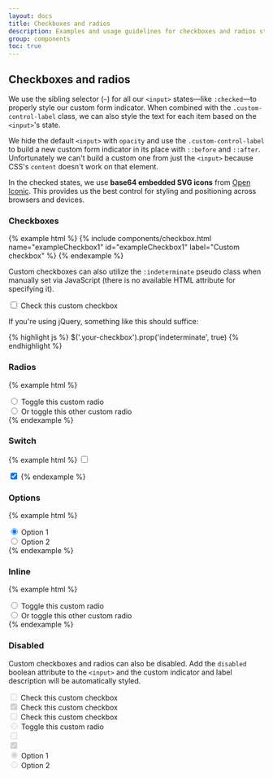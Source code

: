 ```yaml
---
layout: docs
title: Checkboxes and radios
description: Examples and usage guidelines for checkboxes and radios styles.
group: components
toc: true
---
```


## Checkboxes and radios

We use the sibling selector (`~`) for all our `<input>` states—like `:checked`—to properly style our custom form indicator. When combined with the `.custom-control-label` class, we can also style the text for each item based on the `<input>`'s state.

We hide the default `<input>` with `opacity` and use the `.custom-control-label` to build a new custom form indicator in its place with `::before` and `::after`. Unfortunately we can't build a custom one from just the `<input>` because CSS's `content` doesn't work on that element.

In the checked states, we use **base64 embedded SVG icons** from [Open Iconic](https://useiconic.com/open). This provides us the best control for styling and positioning across browsers and devices.

### Checkboxes

{% example html %}
{% include components/checkbox.html name="exampleCheckbox1" id="exampleCheckbox1" label="Custom checkbox" %}
{% endexample %}

Custom checkboxes can also utilize the `:indeterminate` pseudo class when manually set via JavaScript (there is no available HTML attribute for specifying it).

<div class="bd-example bd-example-indeterminate">
  <div class="custom-control custom-checkbox">
    <input type="checkbox" class="custom-control-input" id="customCheck2">
    <label class="custom-control-label" for="customCheck2">Check this custom checkbox</label>
  </div>
</div>

If you're using jQuery, something like this should suffice:

{% highlight js %}
$('.your-checkbox').prop('indeterminate', true)
{% endhighlight %}

### Radios

{% example html %}
<div class="custom-control custom-radio">
  <input type="radio" id="customRadio1" name="customRadio" class="custom-control-input">
  <label class="custom-control-label font-weight-medium" for="customRadio1">Toggle this custom radio</label>
</div>
<div class="custom-control custom-radio">
  <input type="radio" id="customRadio2" name="customRadio" class="custom-control-input">
  <label class="custom-control-label font-weight-medium" for="customRadio2">Or toggle this other custom radio</label>
</div>
{% endexample %}

### Switch

{% example html %}
<label class="switch-control">
  <input type="checkbox" class="sr-only">
  <span class="switch-control-slider"></span>
</label>

<label class="switch-control">
  <input type="checkbox" class="sr-only" checked>
  <span class="switch-control-slider"></span>
</label>
{% endexample %}

### Options

{% example html %}
<div class="options-control">
  <div class="options-item">
    <input type="radio" name="optionsRadio" id="optionsRadio1" class="sr-only" checked/>
    <label class="options-btn font-weight-medium" for="optionsRadio1">Option 1</label>
  </div>
  <div class="options-item">
    <input type="radio" name="optionsRadio" id="optionsRadio2" class="sr-only"/>
    <label class="options-btn font-weight-medium" for="optionsRadio2">Option 2</label>
  </div>
</div>
{% endexample %}

### Inline

{% example html %}
<div class="custom-control custom-radio custom-control-inline">
  <input type="radio" id="customRadioInline1" name="customRadioInline1" class="custom-control-input">
  <label class="custom-control-label font-weight-medium" for="customRadioInline1">Toggle this custom radio</label>
</div>
<div class="custom-control custom-radio custom-control-inline">
  <input type="radio" id="customRadioInline2" name="customRadioInline1" class="custom-control-input">
  <label class="custom-control-label font-weight-medium" for="customRadioInline2">Or toggle this other custom radio</label>
</div>
{% endexample %}

### Disabled

Custom checkboxes and radios can also be disabled. Add the `disabled` boolean attribute to the `<input>` and the custom indicator and label description will be automatically styled.

<div class="custom-control custom-checkbox">
  <input type="checkbox" class="custom-control-input" id="customCheckDisabled1" disabled>
  <label class="custom-control-label font-weight-medium" for="customCheckDisabled1">Check this custom checkbox</label>
</div>

<div class="custom-control custom-checkbox">
  <input type="checkbox" class="custom-control-input" id="customCheckCheckedDisabled2" disabled checked>
  <label class="custom-control-label font-weight-medium" for="customCheckCheckedDisabled2">Check this custom checkbox</label>
</div>

<div class="bd-example-indeterminate">
  <div class="custom-control custom-checkbox">
    <input type="checkbox" class="custom-control-input" id="customCheckCheckedDisabled3" disabled>
    <label class="custom-control-label font-weight-medium" for="customCheckCheckedDisabled3">Check this custom checkbox</label>
  </div>
</div>

<div class="custom-control custom-radio">
  <input type="radio" id="radio3" name="radioDisabled" id="customCheckCheckedDisabled4" class="custom-control-input" disabled>
  <label class="custom-control-label font-weight-medium" for="customCheckCheckedDisabled4">Toggle this custom radio</label>
</div>

<div class="mt-2">
  <label class="switch-control">
    <input type="checkbox" class="sr-only" disabled>
    <span class="switch-control-slider"></span>
  </label>
</div>

<div class="mt-2">
  <label class="switch-control">
    <input type="checkbox" class="sr-only" checked disabled>
    <span class="switch-control-slider"></span>
  </label>
</div>

<div class="options-control disabled mt-2">
  <div class="options-item">
    <input type="radio" name="optionsRadioDisabled" id="optionsRadio3" class="sr-only" checked disabled/>
    <label class="options-btn font-weight-medium" for="optionsRadio3">Option 1</label>
  </div>
  <div class="options-item">
    <input type="radio" name="optionsRadioDisabled" id="optionsRadio4" class="sr-only" disabled/>
    <label class="options-btn font-weight-medium" for="optionsRadio4">Option 2</label>
  </div>
</div>
